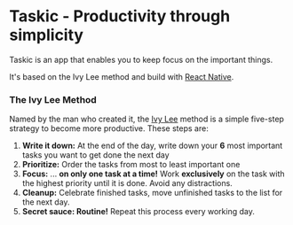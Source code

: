 # Taskic - Productivity through simplicity
Taskic is an app that enables you to keep focus on the important things.

It's based on the Ivy Lee method and build with [React Native](https://reactnative.dev/).

### The Ivy Lee Method
Named by the man who created it, the [Ivy Lee](https://en.wikipedia.org/wiki/Ivy_Lee) method is a simple five-step strategy to become more productive. These steps are:
1. **Write it down:** At the end of the day, write down your **6** most important tasks you want to get done the next day
1. **Prioritize:** Order the tasks from most to least important one
1. **Focus:** ... **on only one task at a time!** Work **exclusively** on the task with the highest priority until it is done. Avoid any distractions.
1. **Cleanup:** Celebrate finished tasks, move unfinished tasks to the list for the next day.
1. **Secret sauce: Routine!** Repeat this process every working day.


